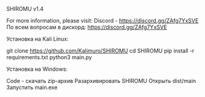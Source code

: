 SHIROMU v1.4

For more information, please visit: Discord - https://discord.gg/ZAfg7YxSVE По всем вопросам в дискорд: https://discord.gg/ZAfg7YxSVE

Установка на Kali Linux:

git clone https://github.com/Kalimuro/SHIROMU cd SHIROMU pip install -r requirements.txt python3 main.py

Установка на Windows:

Code - скачать zip-архив Разархивировать SHIROMU Открыть dist/main Запустить main.exe
